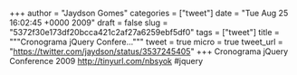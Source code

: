 
+++
author = "Jaydson Gomes"
categories = ["tweet"]
date = "Tue Aug 25 16:02:45 +0000 2009"
draft = false
slug = "5372f30e173df20bcca421c2af27a6259ebf5df0"
tags = ["tweet"]
title = """Cronograma jQuery Confere..."""
tweet = true
micro = true
tweet_url = "https://twitter.com/jaydson/status/3537245405"
+++
Cronograma jQuery Conference 2009 http://tinyurl.com/nbsyok #jquery
